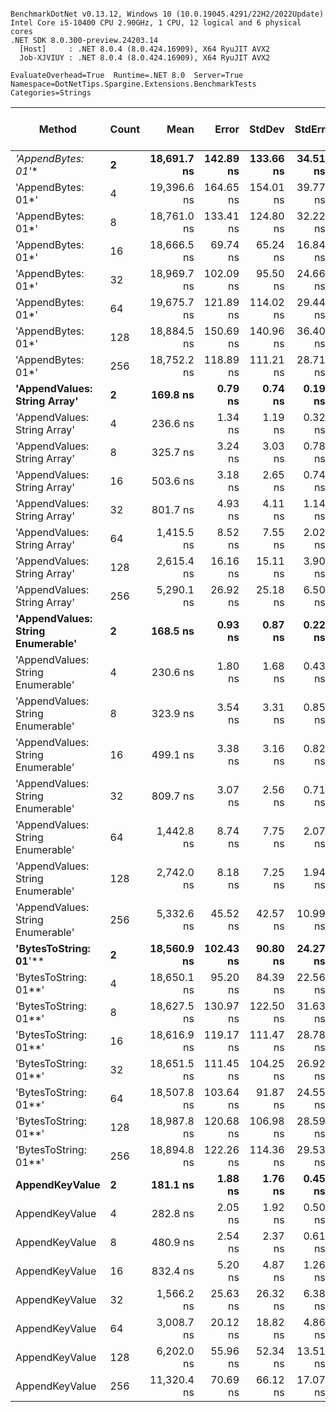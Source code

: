```

BenchmarkDotNet v0.13.12, Windows 10 (10.0.19045.4291/22H2/2022Update)
Intel Core i5-10400 CPU 2.90GHz, 1 CPU, 12 logical and 6 physical cores
.NET SDK 8.0.300-preview.24203.14
  [Host]     : .NET 8.0.4 (8.0.424.16909), X64 RyuJIT AVX2
  Job-XJVIUY : .NET 8.0.4 (8.0.424.16909), X64 RyuJIT AVX2

EvaluateOverhead=True  Runtime=.NET 8.0  Server=True  
Namespace=DotNetTips.Spargine.Extensions.BenchmarkTests  Categories=Strings  

```
| Method                            | Count | Mean        | Error     | StdDev    | StdErr   | Min         | Q1          | Median      | Q3          | Max         | Op/s        | CI99.9% Margin | Iterations | Kurtosis | MValue | Skewness | Rank | LogicalGroup | Baseline | Exceptions | Completed Work Items | Lock Contentions | Code Size | Gen0   | Gen1   | Allocated |
|---------------------------------- |------ |------------:|----------:|----------:|---------:|------------:|------------:|------------:|------------:|------------:|------------:|---------------:|-----------:|---------:|-------:|---------:|-----:|------------- |--------- |-----------:|---------------------:|-----------------:|----------:|-------:|-------:|----------:|
| **&#39;AppendBytes: 01*&#39;**                | **2**     | **18,691.7 ns** | **142.89 ns** | **133.66 ns** | **34.51 ns** | **18,529.6 ns** | **18,596.2 ns** | **18,666.0 ns** | **18,809.3 ns** | **18,955.6 ns** |    **53,499.7** |    **142.8881 ns** |      **15.00** |    **1.770** |  **2.000** |   **0.3838** |   **20** | *****            | **No**       |          **-** |                    **-** |                **-** |     **992 B** | **0.4883** |      **-** |   **45736 B** |
| &#39;AppendBytes: 01*&#39;                | 4     | 19,396.6 ns | 164.65 ns | 154.01 ns | 39.77 ns | 19,206.0 ns | 19,285.0 ns | 19,336.0 ns | 19,492.4 ns | 19,773.5 ns |    51,555.5 |    164.6513 ns |      15.00 |    2.876 |  2.000 |   0.8815 |   21 | *            | No       |          - |                    - |                - |     992 B | 0.4883 |      - |   45736 B |
| &#39;AppendBytes: 01*&#39;                | 8     | 18,761.0 ns | 133.41 ns | 124.80 ns | 32.22 ns | 18,567.1 ns | 18,702.3 ns | 18,749.4 ns | 18,827.0 ns | 18,995.7 ns |    53,302.1 |    133.4145 ns |      15.00 |    2.279 |  2.000 |   0.2560 |   20 | *            | No       |          - |                    - |                - |     992 B | 0.4883 |      - |   45736 B |
| &#39;AppendBytes: 01*&#39;                | 16    | 18,666.5 ns |  69.74 ns |  65.24 ns | 16.84 ns | 18,540.6 ns | 18,626.4 ns | 18,683.7 ns | 18,712.8 ns | 18,780.1 ns |    53,572.0 |     69.7434 ns |      15.00 |    1.992 |  2.000 |  -0.2539 |   20 | *            | No       |          - |                    - |                - |     992 B | 0.4883 |      - |   45736 B |
| &#39;AppendBytes: 01*&#39;                | 32    | 18,969.7 ns | 102.09 ns |  95.50 ns | 24.66 ns | 18,844.9 ns | 18,894.2 ns | 18,931.5 ns | 19,027.2 ns | 19,175.5 ns |    52,715.7 |    102.0923 ns |      15.00 |    2.135 |  2.000 |   0.5558 |   20 | *            | No       |          - |                    - |                - |   1,000 B | 0.4883 |      - |   45736 B |
| &#39;AppendBytes: 01*&#39;                | 64    | 19,675.7 ns | 121.89 ns | 114.02 ns | 29.44 ns | 19,512.3 ns | 19,597.3 ns | 19,684.7 ns | 19,746.8 ns | 19,934.5 ns |    50,824.2 |    121.8922 ns |      15.00 |    2.475 |  2.000 |   0.4481 |   22 | *            | No       |          - |                    - |                - |     992 B | 0.4883 |      - |   45736 B |
| &#39;AppendBytes: 01*&#39;                | 128   | 18,884.5 ns | 150.69 ns | 140.96 ns | 36.40 ns | 18,698.6 ns | 18,774.3 ns | 18,867.6 ns | 18,936.4 ns | 19,153.7 ns |    52,953.6 |    150.6936 ns |      15.00 |    2.082 |  2.000 |   0.5604 |   20 | *            | No       |          - |                    - |                - |     992 B | 0.4883 |      - |   45736 B |
| &#39;AppendBytes: 01*&#39;                | 256   | 18,752.2 ns | 118.89 ns | 111.21 ns | 28.71 ns | 18,552.8 ns | 18,677.6 ns | 18,735.0 ns | 18,811.8 ns | 18,949.3 ns |    53,327.1 |    118.8867 ns |      15.00 |    1.962 |  2.000 |   0.1115 |   20 | *            | No       |          - |                    - |                - |     992 B | 0.4883 |      - |   45736 B |
| **&#39;AppendValues: String Array&#39;**      | **2**     |    **169.8 ns** |   **0.79 ns** |   **0.74 ns** |  **0.19 ns** |    **168.4 ns** |    **169.3 ns** |    **169.9 ns** |    **170.2 ns** |    **171.4 ns** | **5,888,386.0** |      **0.7864 ns** |      **15.00** |    **2.522** |  **2.000** |   **0.1579** |    **1** | *****            | **No**       |          **-** |                    **-** |                **-** |   **1,236 B** | **0.0064** |      **-** |     **600 B** |
| &#39;AppendValues: String Array&#39;      | 4     |    236.6 ns |   1.34 ns |   1.19 ns |  0.32 ns |    234.7 ns |    235.7 ns |    236.5 ns |    237.1 ns |    239.4 ns | 4,226,913.8 |      1.3446 ns |      14.00 |    3.017 |  2.000 |   0.7114 |    4 | *            | No       |          - |                    - |                - |   1,236 B | 0.0091 |      - |     872 B |
| &#39;AppendValues: String Array&#39;      | 8     |    325.7 ns |   3.24 ns |   3.03 ns |  0.78 ns |    320.7 ns |    323.5 ns |    325.9 ns |    327.9 ns |    332.2 ns | 3,069,930.9 |      3.2370 ns |      15.00 |    2.260 |  2.000 |   0.2187 |    6 | *            | No       |          - |                    - |                - |   1,236 B | 0.0143 |      - |    1336 B |
| &#39;AppendValues: String Array&#39;      | 16    |    503.6 ns |   3.18 ns |   2.65 ns |  0.74 ns |    498.1 ns |    502.1 ns |    504.6 ns |    505.2 ns |    507.1 ns | 1,985,509.0 |      3.1773 ns |      13.00 |    2.155 |  2.000 |  -0.7114 |    8 | *            | No       |          - |                    - |                - |   1,236 B | 0.0238 |      - |    2192 B |
| &#39;AppendValues: String Array&#39;      | 32    |    801.7 ns |   4.93 ns |   4.11 ns |  1.14 ns |    795.5 ns |    799.9 ns |    801.7 ns |    805.0 ns |    809.0 ns | 1,247,309.8 |      4.9261 ns |      13.00 |    1.786 |  2.000 |  -0.0133 |    9 | *            | No       |          - |                    - |                - |   1,236 B | 0.0410 |      - |    3832 B |
| &#39;AppendValues: String Array&#39;      | 64    |  1,415.5 ns |   8.52 ns |   7.55 ns |  2.02 ns |  1,406.9 ns |  1,410.0 ns |  1,414.1 ns |  1,417.6 ns |  1,430.5 ns |   706,478.9 |      8.5176 ns |      14.00 |    2.120 |  2.000 |   0.7528 |   11 | *            | No       |          - |                    - |                - |   1,238 B | 0.0763 |      - |    7040 B |
| &#39;AppendValues: String Array&#39;      | 128   |  2,615.4 ns |  16.16 ns |  15.11 ns |  3.90 ns |  2,592.0 ns |  2,607.1 ns |  2,615.0 ns |  2,626.2 ns |  2,645.9 ns |   382,343.9 |     16.1565 ns |      15.00 |    2.064 |  2.000 |   0.1829 |   14 | *            | No       |          - |                    - |                - |   1,236 B | 0.1450 |      - |   13384 B |
| &#39;AppendValues: String Array&#39;      | 256   |  5,290.1 ns |  26.92 ns |  25.18 ns |  6.50 ns |  5,254.2 ns |  5,273.8 ns |  5,281.8 ns |  5,304.1 ns |  5,339.8 ns |   189,033.1 |     26.9189 ns |      15.00 |    2.059 |  2.000 |   0.6118 |   17 | *            | No       |          - |                    - |                - |   1,240 B | 0.2899 |      - |   26000 B |
| **&#39;AppendValues: String Enumerable&#39;** | **2**     |    **168.5 ns** |   **0.93 ns** |   **0.87 ns** |  **0.22 ns** |    **167.1 ns** |    **167.9 ns** |    **168.6 ns** |    **168.8 ns** |    **170.0 ns** | **5,935,522.7** |      **0.9253 ns** |      **15.00** |    **1.927** |  **2.000** |   **0.0534** |    **1** | *****            | **No**       |          **-** |                    **-** |                **-** |   **1,236 B** | **0.0064** |      **-** |     **600 B** |
| &#39;AppendValues: String Enumerable&#39; | 4     |    230.6 ns |   1.80 ns |   1.68 ns |  0.43 ns |    228.0 ns |    229.3 ns |    231.3 ns |    231.8 ns |    234.1 ns | 4,335,758.4 |      1.7992 ns |      15.00 |    1.913 |  2.000 |   0.2158 |    3 | *            | No       |          - |                    - |                - |   1,236 B | 0.0093 |      - |     872 B |
| &#39;AppendValues: String Enumerable&#39; | 8     |    323.9 ns |   3.54 ns |   3.31 ns |  0.85 ns |    318.8 ns |    320.1 ns |    325.2 ns |    326.6 ns |    328.2 ns | 3,087,771.8 |      3.5350 ns |      15.00 |    1.344 |  2.000 |  -0.3601 |    6 | *            | No       |          - |                    - |                - |   1,236 B | 0.0143 |      - |    1336 B |
| &#39;AppendValues: String Enumerable&#39; | 16    |    499.1 ns |   3.38 ns |   3.16 ns |  0.82 ns |    495.3 ns |    497.0 ns |    498.6 ns |    500.8 ns |    505.3 ns | 2,003,445.5 |      3.3833 ns |      15.00 |    2.026 |  2.000 |   0.5799 |    8 | *            | No       |          - |                    - |                - |   1,236 B | 0.0238 |      - |    2192 B |
| &#39;AppendValues: String Enumerable&#39; | 32    |    809.7 ns |   3.07 ns |   2.56 ns |  0.71 ns |    804.7 ns |    808.0 ns |    809.6 ns |    811.5 ns |    814.5 ns | 1,235,037.7 |      3.0662 ns |      13.00 |    2.391 |  2.000 |  -0.1468 |    9 | *            | No       |          - |                    - |                - |   1,236 B | 0.0410 |      - |    3832 B |
| &#39;AppendValues: String Enumerable&#39; | 64    |  1,442.8 ns |   8.74 ns |   7.75 ns |  2.07 ns |  1,425.9 ns |  1,440.3 ns |  1,442.6 ns |  1,447.2 ns |  1,456.0 ns |   693,088.1 |      8.7381 ns |      14.00 |    2.658 |  2.000 |  -0.3921 |   12 | *            | No       |          - |                    - |                - |   1,251 B | 0.0763 |      - |    7040 B |
| &#39;AppendValues: String Enumerable&#39; | 128   |  2,742.0 ns |   8.18 ns |   7.25 ns |  1.94 ns |  2,719.2 ns |  2,741.4 ns |  2,742.6 ns |  2,743.8 ns |  2,750.4 ns |   364,698.3 |      8.1756 ns |      14.00 |    7.147 |  2.000 |  -2.0023 |   15 | *            | No       |          - |                    - |                - |   1,236 B | 0.1450 |      - |   13384 B |
| &#39;AppendValues: String Enumerable&#39; | 256   |  5,332.6 ns |  45.52 ns |  42.57 ns | 10.99 ns |  5,264.9 ns |  5,311.0 ns |  5,324.5 ns |  5,360.1 ns |  5,405.9 ns |   187,525.7 |     45.5150 ns |      15.00 |    2.014 |  2.000 |   0.1835 |   17 | *            | No       |          - |                    - |                - |   1,236 B | 0.2899 |      - |   26000 B |
| **&#39;BytesToString: 01**&#39;**             | **2**     | **18,560.9 ns** | **102.43 ns** |  **90.80 ns** | **24.27 ns** | **18,426.9 ns** | **18,505.4 ns** | **18,545.0 ns** | **18,583.3 ns** | **18,766.2 ns** |    **53,876.6** |    **102.4263 ns** |      **14.00** |    **2.693** |  **2.000** |   **0.7420** |   **20** | *****            | **No**       |          **-** |                    **-** |                **-** |     **859 B** | **0.5188** |      **-** |   **50136 B** |
| &#39;BytesToString: 01**&#39;             | 4     | 18,650.1 ns |  95.20 ns |  84.39 ns | 22.56 ns | 18,496.6 ns | 18,595.7 ns | 18,650.2 ns | 18,696.4 ns | 18,825.8 ns |    53,618.9 |     95.2012 ns |      14.00 |    2.544 |  2.000 |   0.2763 |   20 | *            | No       |          - |                    - |                - |     859 B | 0.5188 |      - |   50136 B |
| &#39;BytesToString: 01**&#39;             | 8     | 18,627.5 ns | 130.97 ns | 122.50 ns | 31.63 ns | 18,496.5 ns | 18,533.3 ns | 18,585.5 ns | 18,696.3 ns | 18,886.9 ns |    53,684.1 |    130.9653 ns |      15.00 |    2.194 |  2.000 |   0.7783 |   20 | *            | No       |          - |                    - |                - |     830 B | 0.5188 |      - |   50136 B |
| &#39;BytesToString: 01**&#39;             | 16    | 18,616.9 ns | 119.17 ns | 111.47 ns | 28.78 ns | 18,471.1 ns | 18,530.3 ns | 18,610.1 ns | 18,712.5 ns | 18,811.7 ns |    53,714.7 |    119.1692 ns |      15.00 |    1.463 |  2.000 |   0.2171 |   20 | *            | No       |          - |                    - |                - |     859 B | 0.5188 |      - |   50136 B |
| &#39;BytesToString: 01**&#39;             | 32    | 18,651.5 ns | 111.45 ns | 104.25 ns | 26.92 ns | 18,493.5 ns | 18,580.2 ns | 18,624.6 ns | 18,743.9 ns | 18,826.1 ns |    53,614.9 |    111.4467 ns |      15.00 |    1.684 |  2.000 |   0.3562 |   20 | *            | No       |          - |                    - |                - |     852 B | 0.5188 |      - |   50136 B |
| &#39;BytesToString: 01**&#39;             | 64    | 18,507.8 ns | 103.64 ns |  91.87 ns | 24.55 ns | 18,386.0 ns | 18,442.7 ns | 18,498.6 ns | 18,525.7 ns | 18,704.9 ns |    54,031.3 |    103.6386 ns |      14.00 |    2.490 |  2.000 |   0.7810 |   20 | *            | No       |          - |                    - |                - |     859 B | 0.5188 |      - |   50136 B |
| &#39;BytesToString: 01**&#39;             | 128   | 18,987.8 ns | 120.68 ns | 106.98 ns | 28.59 ns | 18,776.5 ns | 18,925.3 ns | 18,969.5 ns | 19,036.1 ns | 19,171.8 ns |    52,665.5 |    120.6760 ns |      14.00 |    2.342 |  2.000 |   0.0211 |   20 | *            | No       |          - |                    - |                - |     859 B | 0.5188 |      - |   50136 B |
| &#39;BytesToString: 01**&#39;             | 256   | 18,894.8 ns | 122.26 ns | 114.36 ns | 29.53 ns | 18,732.9 ns | 18,820.7 ns | 18,865.2 ns | 18,962.3 ns | 19,095.1 ns |    52,924.7 |    122.2622 ns |      15.00 |    1.788 |  2.000 |   0.3629 |   20 | *            | No       |          - |                    - |                - |     836 B | 0.5188 |      - |   50136 B |
| **AppendKeyValue**                    | **2**     |    **181.1 ns** |   **1.88 ns** |   **1.76 ns** |  **0.45 ns** |    **178.9 ns** |    **179.5 ns** |    **181.1 ns** |    **182.3 ns** |    **184.1 ns** | **5,522,453.9** |      **1.8793 ns** |      **15.00** |    **1.491** |  **2.000** |   **0.2103** |    **2** | *****            | **No**       |          **-** |                    **-** |                **-** |   **3,609 B** | **0.0076** |      **-** |     **712 B** |
| AppendKeyValue                    | 4     |    282.8 ns |   2.05 ns |   1.92 ns |  0.50 ns |    277.5 ns |    282.0 ns |    283.1 ns |    284.2 ns |    285.3 ns | 3,535,677.7 |      2.0521 ns |      15.00 |    4.308 |  2.000 |  -1.1390 |    5 | *            | No       |          - |                    - |                - |   3,597 B | 0.0124 |      - |    1176 B |
| AppendKeyValue                    | 8     |    480.9 ns |   2.54 ns |   2.37 ns |  0.61 ns |    477.6 ns |    478.3 ns |    481.2 ns |    482.6 ns |    485.0 ns | 2,079,323.3 |      2.5359 ns |      15.00 |    1.623 |  2.000 |   0.0078 |    7 | *            | No       |          - |                    - |                - |   3,613 B | 0.0219 |      - |    2040 B |
| AppendKeyValue                    | 16    |    832.4 ns |   5.20 ns |   4.87 ns |  1.26 ns |    823.6 ns |    828.7 ns |    832.7 ns |    835.7 ns |    839.8 ns | 1,201,334.0 |      5.2044 ns |      15.00 |    1.745 |  2.000 |  -0.0514 |   10 | *            | No       |          - |                    - |                - |   3,615 B | 0.0401 |      - |    3696 B |
| AppendKeyValue                    | 32    |  1,566.2 ns |  25.63 ns |  26.32 ns |  6.38 ns |  1,534.2 ns |  1,551.4 ns |  1,559.3 ns |  1,574.2 ns |  1,635.0 ns |   638,501.8 |     25.6332 ns |      17.00 |    4.010 |  2.000 |   1.3483 |   13 | *            | No       |          - |                    - |                - |   3,613 B | 0.0744 |      - |    6936 B |
| AppendKeyValue                    | 64    |  3,008.7 ns |  20.12 ns |  18.82 ns |  4.86 ns |  2,969.6 ns |  3,001.1 ns |  3,011.8 ns |  3,022.7 ns |  3,038.1 ns |   332,374.9 |     20.1249 ns |      15.00 |    2.409 |  2.000 |  -0.5776 |   16 | *            | No       |          - |                    - |                - |   3,616 B | 0.1450 |      - |   13344 B |
| AppendKeyValue                    | 128   |  6,202.0 ns |  55.96 ns |  52.34 ns | 13.51 ns |  6,144.8 ns |  6,160.3 ns |  6,176.1 ns |  6,241.0 ns |  6,322.8 ns |   161,237.3 |     55.9560 ns |      15.00 |    2.330 |  2.000 |   0.6277 |   18 | *            | No       |          - |                    - |                - |   3,595 B | 0.2899 |      - |   26088 B |
| AppendKeyValue                    | 256   | 11,320.4 ns |  70.69 ns |  66.12 ns | 17.07 ns | 11,211.3 ns | 11,276.4 ns | 11,316.3 ns | 11,372.0 ns | 11,439.2 ns |    88,336.2 |     70.6852 ns |      15.00 |    1.927 |  2.000 |  -0.0032 |   19 | *            | No       |          - |                    - |                - |   3,565 B | 0.5646 | 0.0305 |   51120 B |
